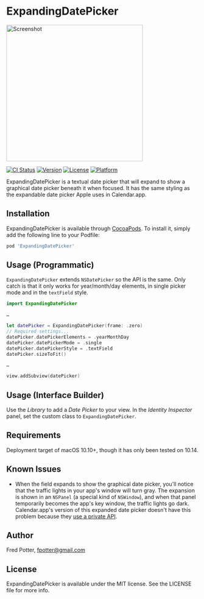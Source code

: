 # ExpandingDatePicker

<img src="https://github.com/fpotter/ExpandingDatePicker/blob/master/screenshot.gif?raw=true" alt="Screenshot" width="358"/>

[![CI Status](https://img.shields.io/travis/fpotter/ExpandingDatePicker.svg?style=flat)](https://travis-ci.org/fpotter/ExpandingDatePicker)
[![Version](https://img.shields.io/cocoapods/v/ExpandingDatePicker.svg?style=flat)](https://cocoapods.org/pods/ExpandingDatePicker)
[![License](https://img.shields.io/cocoapods/l/ExpandingDatePicker.svg?style=flat)](https://cocoapods.org/pods/ExpandingDatePicker)
[![Platform](https://img.shields.io/cocoapods/p/ExpandingDatePicker.svg?style=flat)](https://cocoapods.org/pods/ExpandingDatePicker)

ExpandingDatePicker is a textual date picker that will expand to show a
graphical date picker beneath it when focused.  It has the same styling
as the expandable date picker Apple uses in Calendar.app.

## Installation

ExpandingDatePicker is available through [CocoaPods](https://cocoapods.org). To install
it, simply add the following line to your Podfile:

```ruby
pod 'ExpandingDatePicker'
```

## Usage (Programmatic)

`ExpandingDatePicker` extends `NSDatePicker` so the API is the same.  Only catch is that it only works for year/month/day elements, in single picker mode and in the `textField` style.

```swift
import ExpandingDatePicker

…

let datePicker = ExpandingDatePicker(frame: .zero)
// Required settings...
datePicker.datePickerElements = .yearMonthDay
datePicker.datePickerMode = .single
datePicker.datePickerStyle = .textField
datePicker.sizeToFit()

…

view.addSubview(datePicker)
```

## Usage (Interface Builder)

Use the _Library_ to add a _Date Picker_ to your view.  In the _Identity Inspector_ panel, set the custom class to `ExpandingDatePicker`.



## Requirements

Deployment target of macOS 10.10+, though it has only been tested on 10.14.

## Known Issues

* When the field expands to show the graphical date picker, you'll notice that the traffic lights in your app's window will turn gray.  The expansion is shown in an `NSPanel` (a special kind of `NSWindow`), and when that panel temporarily becomes the app's key window, the traffic lights go dark.  Calendar.app's version of this expanded date picker doesn't have this problem because they [use a private API](https://github.com/fpotter/ExpandingDatePicker/blob/e22f68cca110f6e9d009dbcb7c097d5b2e35021b/ExpandingDatePicker/Classes/ExpandingDatePicker.swift#L46).

## Author

Fred Potter, fpotter@gmail.com

## License

ExpandingDatePicker is available under the MIT license. See the LICENSE file for more info.
